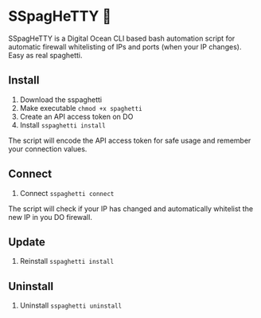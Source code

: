 # SSpagHeTTY 🍝
SSpagHeTTY is a Digital Ocean CLI based bash automation script for automatic firewall whitelisting of IPs and ports (when your IP changes). Easy as real spaghetti.

## Install
1. Download the sspaghetti
2. Make executable
   `chmod +x spaghetti`
3. Create an API access token on DO
4. Install
   `sspaghetti install`

The script will encode the API access token for safe usage and remember your connection values.

## Connect
1. Connect `sspaghetti connect`

The script will check if your IP has changed and automatically whitelist the new IP in you DO firewall.

## Update
1. Reinstall
   `sspaghetti install`

## Uninstall
1. Uninstall
   `sspaghetti uninstall`
